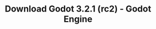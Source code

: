 ---
# Generated by /scripts/js/download_archive_generator !!! do not edit by hand !!!
title: 'Download Godot 3.2.1 (rc2) - Godot Engine'
type: 'download/archive'
name: '3.2.1'
flavor: 'rc2'
release_date: '2020-03-05T03:00:00-00:00'
release_notes: '/article/release-candidate-godot-3-2-1-rc-2/'
links:
  android.apk:
    name: 'android.apk'
    title: 'Android'
    caption: 'Universal APK (ARM64 + ARMv7 + x86_64 + x86)'
    tags:
      - 'APK download'
      - 'ARM64/v7'
      - 'x86 (64 & 32 bit)'
    hosts:
      github_builds:
        regular: 'https://github.com/godotengine/godot-builds/releases/download/3.2.1-rc2/Godot_v3.2.1-rc2_android_editor.apk'
        mono: '#'
      github:
        regular: 'https://github.com/godotengine/godot/releases/download/3.2.1-rc2/Godot_v3.2.1-rc2_android_editor.apk'
        mono: '#'
  macos.universal:
    name: 'macos.universal'
    title: 'macOS'
    caption: 'Universal (x86_64 + Apple Silicon)'
    tags:
      - 'Intel/Apple Silicon'
      - '64 bit'
    hosts:
      github_builds:
        regular: 'https://github.com/godotengine/godot-builds/releases/download/3.2.1-rc2/Godot_v3.2.1-rc2_osx.universal.zip'
        mono: 'https://github.com/godotengine/godot-builds/releases/download/3.2.1-rc2/Godot_v3.2.1-rc2_mono_osx.universal.zip'
      github:
        regular: 'https://github.com/godotengine/godot/releases/download/3.2.1-rc2/Godot_v3.2.1-rc2_osx.universal.zip'
        mono: 'https://github.com/godotengine/godot/releases/download/3.2.1-rc2/Godot_v3.2.1-rc2_mono_osx.universal.zip'
  windows.64:
    name: 'windows.64'
    title: 'Windows'
    caption: 'Standard (x86_64)'
    tags:
      - '64 bit'
    hosts:
      github_builds:
        regular: 'https://github.com/godotengine/godot-builds/releases/download/3.2.1-rc2/Godot_v3.2.1-rc2_win64.exe.zip'
        mono: 'https://github.com/godotengine/godot-builds/releases/download/3.2.1-rc2/Godot_v3.2.1-rc2_mono_win64.zip'
      github:
        regular: 'https://github.com/godotengine/godot/releases/download/3.2.1-rc2/Godot_v3.2.1-rc2_win64.exe.zip'
        mono: 'https://github.com/godotengine/godot/releases/download/3.2.1-rc2/Godot_v3.2.1-rc2_mono_win64.zip'
  linux_server.headless.64:
    name: 'linux_server.headless.64'
    title: 'Linux Server'
    caption: 'Headless (x86_64)'
    tags:
      - '64 bit'
      - 'Headless'
    hosts:
      github_builds:
        regular: 'https://github.com/godotengine/godot-builds/releases/download/3.2.1-rc2/Godot_v3.2.1-rc2_linux_headless.64.zip'
        mono: 'https://github.com/godotengine/godot-builds/releases/download/3.2.1-rc2/Godot_v3.2.1-rc2_mono_linux_headless_64.zip'
      github:
        regular: 'https://github.com/godotengine/godot/releases/download/3.2.1-rc2/Godot_v3.2.1-rc2_linux_headless.64.zip'
        mono: 'https://github.com/godotengine/godot/releases/download/3.2.1-rc2/Godot_v3.2.1-rc2_mono_linux_headless_64.zip'
  web:
    name: 'web'
    title: 'Web editor'
    caption: ''
    tags:
      - 'Self-hosted'
      - 'Cross-platform'
    hosts:
      github_builds:
        regular: 'https://github.com/godotengine/godot-builds/releases/download/3.2.1-rc2/Godot_v3.2.1-rc2_web_editor.zip'
        mono: '#'
      github:
        regular: 'https://github.com/godotengine/godot/releases/download/3.2.1-rc2/Godot_v3.2.1-rc2_web_editor.zip'
        mono: '#'
  linux.64:
    name: 'linux.64'
    title: 'Linux'
    caption: 'Standard (x86_64)'
    tags:
      - '64 bit'
    hosts:
      github_builds:
        regular: 'https://github.com/godotengine/godot-builds/releases/download/3.2.1-rc2/Godot_v3.2.1-rc2_x11.64.zip'
        mono: 'https://github.com/godotengine/godot-builds/releases/download/3.2.1-rc2/Godot_v3.2.1-rc2_mono_x11_64.zip'
      github:
        regular: 'https://github.com/godotengine/godot/releases/download/3.2.1-rc2/Godot_v3.2.1-rc2_x11.64.zip'
        mono: 'https://github.com/godotengine/godot/releases/download/3.2.1-rc2/Godot_v3.2.1-rc2_mono_x11_64.zip'
  linux.32:
    name: 'linux.32'
    title: 'Linux'
    caption: 'Standard (x86)'
    tags:
      - '32 bit'
    hosts:
      github_builds:
        regular: 'https://github.com/godotengine/godot-builds/releases/download/3.2.1-rc2/Godot_v3.2.1-rc2_x11.32.zip'
        mono: 'https://github.com/godotengine/godot-builds/releases/download/3.2.1-rc2/Godot_v3.2.1-rc2_mono_x11_32.zip'
      github:
        regular: 'https://github.com/godotengine/godot/releases/download/3.2.1-rc2/Godot_v3.2.1-rc2_x11.32.zip'
        mono: 'https://github.com/godotengine/godot/releases/download/3.2.1-rc2/Godot_v3.2.1-rc2_mono_x11_32.zip'
  windows.32:
    name: 'windows.32'
    title: 'Windows'
    caption: 'Standard (x86)'
    tags:
      - '32 bit'
    hosts:
      github_builds:
        regular: 'https://github.com/godotengine/godot-builds/releases/download/3.2.1-rc2/Godot_v3.2.1-rc2_win32.exe.zip'
        mono: 'https://github.com/godotengine/godot-builds/releases/download/3.2.1-rc2/Godot_v3.2.1-rc2_mono_win32.zip'
      github:
        regular: 'https://github.com/godotengine/godot/releases/download/3.2.1-rc2/Godot_v3.2.1-rc2_win32.exe.zip'
        mono: 'https://github.com/godotengine/godot/releases/download/3.2.1-rc2/Godot_v3.2.1-rc2_mono_win32.zip'
  linux_server.64:
    name: 'linux_server.64'
    title: 'Linux Server'
    caption: 'Standard (x86_64)'
    tags:
      - '64 bit'
    hosts:
      github_builds:
        regular: 'https://github.com/godotengine/godot-builds/releases/download/3.2.1-rc2/Godot_v3.2.1-rc2_linux_server.64.zip'
        mono: 'https://github.com/godotengine/godot-builds/releases/download/3.2.1-rc2/Godot_v3.2.1-rc2_mono_linux_server_64.zip'
      github:
        regular: 'https://github.com/godotengine/godot/releases/download/3.2.1-rc2/Godot_v3.2.1-rc2_linux_server.64.zip'
        mono: 'https://github.com/godotengine/godot/releases/download/3.2.1-rc2/Godot_v3.2.1-rc2_mono_linux_server_64.zip'
  aar_library:
    name: 'aar_library'
    title: 'AAR library'
    caption: ''
    tags:
      - 'Android plugins'
      - 'Java'
      - 'Kotlin'
    hosts:
      github_builds:
        regular: 'https://github.com/godotengine/godot-builds/releases/download/3.2.1-rc2/godot-lib.3.2.1.rc2.release.aar'
        mono: 'https://github.com/godotengine/godot-builds/releases/download/3.2.1-rc2/godot-lib.3.2.1.rc2.mono.release.aar'
      github:
        regular: 'https://github.com/godotengine/godot/releases/download/3.2.1-rc2/godot-lib.3.2.1.rc2.release.aar'
        mono: 'https://github.com/godotengine/godot/releases/download/3.2.1-rc2/godot-lib.3.2.1.rc2.mono.release.aar'
  templates:
    name: 'templates'
    title: 'Export templates'
    caption: ''
    tags:
      - 'Used to export your games to all supported platforms'
    hosts:
      github_builds:
        regular: 'https://github.com/godotengine/godot-builds/releases/download/3.2.1-rc2/Godot_v3.2.1-rc2_export_templates.tpz'
        mono: 'https://github.com/godotengine/godot-builds/releases/download/3.2.1-rc2/Godot_v3.2.1-rc2_mono_export_templates.tpz'
      github:
        regular: 'https://github.com/godotengine/godot/releases/download/3.2.1-rc2/Godot_v3.2.1-rc2_export_templates.tpz'
        mono: 'https://github.com/godotengine/godot/releases/download/3.2.1-rc2/Godot_v3.2.1-rc2_mono_export_templates.tpz'
primaryPlatforms:
  - 'android.apk'
  - 'macos.universal'
  - 'windows.64'
  - 'linux_server.headless.64'
  - 'web'
  - 'templates'
---